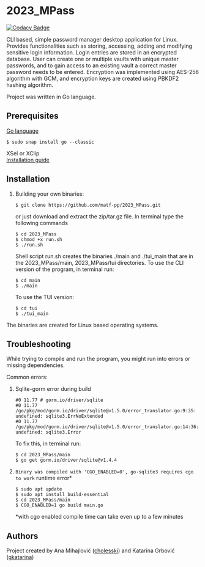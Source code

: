 # 2023_MPass

[![Codacy Badge](https://app.codacy.com/project/badge/Grade/13da5432f0824aa984b9550909697435)](https://app.codacy.com/gh/matf-pp/2023_MPass/dashboard?utm_source=gh&utm_medium=referral&utm_content=&utm_campaign=Badge_grade)

CLI based, simple password manager desktop application for Linux. Provides functionalities such as storing, accessing, adding and modifying sensitive login information. Login entries are stored in an encrypted database. User can create one or multiple vaults with unique master passwords, and to gain access to an existing vault a correct master password needs to be entered. Encryption was implemented using AES-256 algorithm with GCM, and encryption keys are created using PBKDF2 hashing algorithm.

Project was written in Go language.

## Prerequisites
[Go language](https://go.dev/dl/)
```
$ sudo snap install go --classic
```
  
XSel or XClip\
[Installation guide](https://ostechnix.com/access-clipboard-contents-using-xclip-and-xsel-in-linux/)
## Installation
1. Building your own binaries: 
    ```
    $ git clone https://github.com/matf-pp/2023_MPass.git
    ```
    or just download and extract the zip/tar.gz file.
    In terminal type the following commands
    
    ```
    $ cd 2023_MPass
    $ chmod +x run.sh
    $ ./run.sh
    ```
    Shell script run.sh creates the binaries ./main and ./tui_main that are in the 2023_MPass/main, 2023_MPass/tui directories. To use the CLI version of the program, in terminal run:
    ```
    $ cd main
    $ ./main 
    ```
    To use the TUI version:
    ```
    $ cd tui
    $ ./tui_main
    ```
The binaries are created for Linux based operating systems. 

## Troubleshooting 

While trying to compile and run the program, you might run into errors or missing dependencies.

Common errors:

1. Sqlite-gorm error during build 

    ```
    #0 11.77 # gorm.io/driver/sqlite
    #0 11.77 /go/pkg/mod/gorm.io/driver/sqlite@v1.5.0/error_translator.go:9:35: undefined: sqlite3.ErrNoExtended
    #0 11.77 /go/pkg/mod/gorm.io/driver/sqlite@v1.5.0/error_translator.go:14:36: undefined: sqlite3.Error
    ```
    To fix this, in terminal run:
    
    ```
    $ cd 2023_MPass/main
    $ go get gorm.io/driver/sqlite@v1.4.4
    ```
2. `Binary was compiled with 'CGO_ENABLED=0', go-sqlite3 requires cgo to work` runtime error*
    ```
    $ sudo apt update
    $ sudo apt install build-essential
    $ cd 2023_MPass/main
    $ CGO_ENABLED=1 go build main.go
    ```
    *with cgo enabled compile time can take even up to a few minutes
    
## Authors
Project created by
Ana Mihajlović ([cholesski](https://github.com/cholesski)) and 
Katarina Grbović ([gkatarina](https://github.com/gkatarina))
